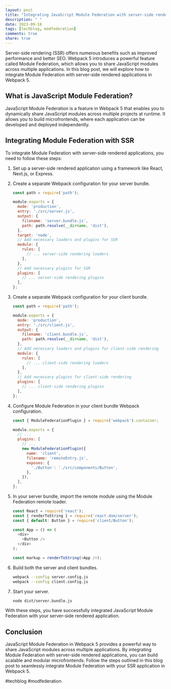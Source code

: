```yaml
---
layout: post
title: "Integrating JavaScript Module Federation with server-side rendered applications in Webpack 5"
description: " "
date: 2023-09-18
tags: [techblog, modfederation]
comments: true
share: true
---
```


Server-side rendering (SSR) offers numerous benefits such as improved performance and better SEO. Webpack 5 introduces a powerful feature called Module Federation, which allows you to share JavaScript modules across multiple applications. In this blog post, we will explore how to integrate Module Federation with server-side rendered applications in Webpack 5.

## What is JavaScript Module Federation?

JavaScript Module Federation is a feature in Webpack 5 that enables you to dynamically share JavaScript modules across multiple projects at runtime. It allows you to build microfrontends, where each application can be developed and deployed independently.

## Integrating Module Federation with SSR

To integrate Module Federation with server-side rendered applications, you need to follow these steps:

1. Set up a server-side rendered application using a framework like React, Next.js, or Express.

2. Create a separate Webpack configuration for your server bundle.

   ```javascript
   const path = require('path');

   module.exports = {
     mode: 'production',
     entry: './src/server.js',
     output: {
       filename: 'server.bundle.js',
       path: path.resolve(__dirname, 'dist'),
     },
     target: 'node',
     // Add necessary loaders and plugins for SSR
     module: {
       rules: [
         // ... server-side rendering loaders
       ],
     },
     // Add necessary plugins for SSR
     plugins: [
       // ... server-side rendering plugins
     ],
   };
   ```

3. Create a separate Webpack configuration for your client bundle.

   ```javascript
   const path = require('path');

   module.exports = {
     mode: 'production',
     entry: './src/client.js',
     output: {
       filename: 'client.bundle.js',
       path: path.resolve(__dirname, 'dist'),
     },
     // Add necessary loaders and plugins for client-side rendering
     module: {
       rules: [
         // ... client-side rendering loaders
       ],
     },
     // Add necessary plugins for client-side rendering
     plugins: [
       // ... client-side rendering plugins
     ],
   };
   ```

4. Configure Module Federation in your client bundle Webpack configuration.

   ```javascript
   const { ModuleFederationPlugin } = require('webpack').container;

   module.exports = {
     // ...
     plugins: [
       // ...
       new ModuleFederationPlugin({
         name: 'client',
         filename: 'remoteEntry.js',
         exposes: {
           './Button': './src/components/Button',
         },
       }),
     ],
   };
   ```

5. In your server bundle, import the remote module using the Module Federation remote loader.

   ```javascript
   const React = require('react');
   const { renderToString } = require('react-dom/server');
   const { default: Button } = require('client/Button');

   const App = () => (
     <div>
       <Button />
     </div>
   );

   const markup = renderToString(<App />);
   ```

6. Build both the server and client bundles.

   ```bash
   webpack --config server.config.js
   webpack --config client.config.js
   ```

7. Start your server.

   ```bash
   node dist/server.bundle.js
   ```

With these steps, you have successfully integrated JavaScript Module Federation with your server-side rendered application.

## Conclusion

JavaScript Module Federation in Webpack 5 provides a powerful way to share JavaScript modules across multiple applications. By integrating Module Federation with server-side rendered applications, you can build scalable and modular microfrontends. Follow the steps outlined in this blog post to seamlessly integrate Module Federation with your SSR application in Webpack 5. 

#techblog #modfederation